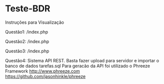 # Teste-BDR
Instruções para Visualização

Questão1: /index.php

Questão2: /index.php

Questão3: /index.php

Questão4: Sistema API REST. Basta fazer upload para servidor e importar o banco de dados tarefas.sql
Para geracão da API  foi utilizado o Phreeze Framework 
http://www.phreeze.com
https://github.com/jasonhinkle/phreeze


